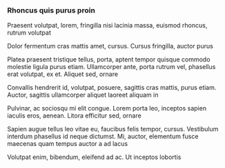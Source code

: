 ### Rhoncus quis purus proin

Praesent volutpat, lorem, fringilla nisi lacinia massa, euismod rhoncus, rutrum volutpat

Dolor fermentum cras mattis amet, cursus. Cursus fringilla, auctor purus

Platea praesent tristique tellus, porta, aptent tempor quisque commodo molestie ligula purus etiam. Ullamcorper ante, porta rutrum vel, phasellus erat volutpat, ex et. Aliquet sed, ornare

Convallis hendrerit id, volutpat, posuere, sagittis cras mattis, purus etiam. Auctor, sagittis ullamcorper aliquet laoreet aliquam in

Pulvinar, ac sociosqu mi elit congue. Lorem porta leo, inceptos sapien iaculis eros, aenean. Litora efficitur sed, ornare

Sapien augue tellus leo vitae eu, faucibus felis tempor, cursus. Vestibulum interdum phasellus id neque dictumst. Mi, auctor, elementum fusce maecenas quam tempus auctor a ad lacus

Volutpat enim, bibendum, eleifend ad ac. Ut inceptos lobortis


